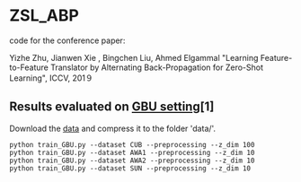 # ZSL_ABP
code for the conference paper:

Yizhe Zhu, Jianwen Xie , Bingchen Liu, Ahmed Elgammal
"Learning Feature-to-Feature Translator by Alternating Back-Propagation for Zero-Shot Learning", ICCV, 201９


## Results evaluated on [GBU setting](https://arxiv.org/abs/1707.00600)[1] 

Download the [data](https://www.mpi-inf.mpg.de/departments/computer-vision-and-multimodal-computing/research/zero-shot-learning/zero-shot-learning-the-good-the-bad-and-the-ugly/) and compress it to the folder 'data/'.


```shell
python train_GBU.py --dataset CUB --preprocessing --z_dim 100
python train_GBU.py --dataset AWA1 --preprocessing --z_dim 10
python train_GBU.py --dataset AWA2 --preprocessing --z_dim 10
python train_GBU.py --dataset SUN --preprocessing --z_dim 10
```
